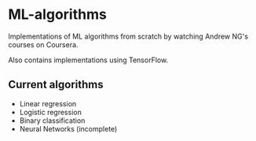 # ML-algorithms

Implementations of ML algorithms from scratch by watching Andrew NG's courses on Coursera. <br>

Also contains implementations using TensorFlow.

## Current algorithms

- Linear regression
- Logistic regression
- Binary classification
- Neural Networks (incomplete)
